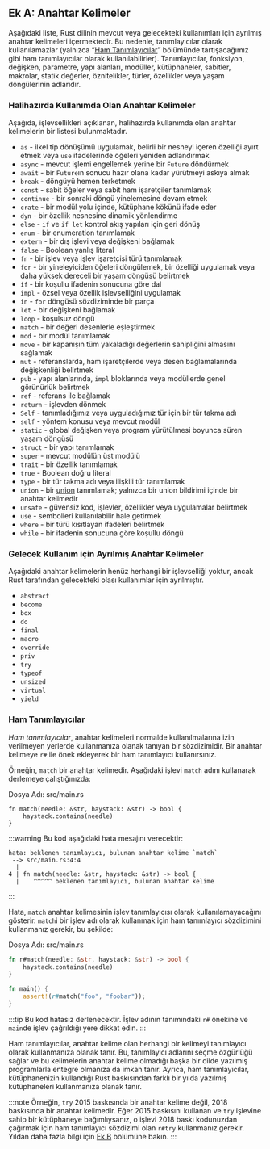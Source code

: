 ## Ek A: Anahtar Kelimeler

Aşağıdaki liste, Rust dilinin mevcut veya gelecekteki kullanımları için ayrılmış anahtar kelimeleri içermektedir. Bu nedenle, tanımlayıcılar olarak kullanılamazlar (yalnızca “[Ham Tanımlayıcılar][raw-identifiers]” bölümünde tartışacağımız gibi ham tanımlayıcılar olarak kullanılabilirler). Tanımlayıcılar, fonksiyon, değişken, parametre, yapı alanları, modüller, kütüphaneler, sabitler, makrolar, statik değerler, öznitelikler, türler, özellikler veya yaşam döngülerinin adlarıdır.

[raw-identifiers]: #raw-identifiers

### Halihazırda Kullanımda Olan Anahtar Kelimeler

Aşağıda, işlevsellikleri açıklanan, halihazırda kullanımda olan anahtar kelimelerin bir listesi bulunmaktadır.

* `as` - ilkel tip dönüşümü uygulamak, belirli bir nesneyi içeren özelliği ayırt etmek veya `use` ifadelerinde öğeleri yeniden adlandırmak
* `async` - mevcut işlemi engellemek yerine bir `Future` döndürmek
* `await` - bir `Future`ın sonucu hazır olana kadar yürütmeyi askıya almak
* `break` - döngüyü hemen terketmek
* `const` - sabit öğeler veya sabit ham işaretçiler tanımlamak
* `continue` - bir sonraki döngü yinelemesine devam etmek
* `crate` - bir modül yolu içinde, kütüphane kökünü ifade eder
* `dyn` - bir özellik nesnesine dinamik yönlendirme
* `else` - `if` ve `if let` kontrol akış yapıları için geri dönüş
* `enum` - bir enumeration tanımlamak
* `extern` - bir dış işlevi veya değişkeni bağlamak
* `false` - Boolean yanlış literal
* `fn` - bir işlev veya işlev işaretçisi türü tanımlamak
* `for` - bir yineleyiciden öğeleri döngülemek, bir özelliği uygulamak veya daha yüksek dereceli bir yaşam döngüsü belirtmek
* `if` - bir koşullu ifadenin sonucuna göre dal
* `impl` - özsel veya özellik işlevselliğini uygulamak
* `in` - `for` döngüsü sözdiziminde bir parça
* `let` - bir değişkeni bağlamak
* `loop` - koşulsuz döngü
* `match` - bir değeri desenlerle eşleştirmek
* `mod` - bir modül tanımlamak
* `move` - bir kapanışın tüm yakaladığı değerlerin sahipliğini almasını sağlamak
* `mut` - referanslarda, ham işaretçilerde veya desen bağlamalarında değişkenliği belirtmek
* `pub` - yapı alanlarında, `impl` bloklarında veya modüllerde genel görünürlük belirtmek
* `ref` - referans ile bağlamak
* `return` - işlevden dönmek
* `Self` - tanımladığımız veya uyguladığımız tür için bir tür takma adı
* `self` - yöntem konusu veya mevcut modül
* `static` - global değişken veya program yürütülmesi boyunca süren yaşam döngüsü
* `struct` - bir yapı tanımlamak
* `super` - mevcut modülün üst modülü
* `trait` - bir özellik tanımlamak
* `true` - Boolean doğru literal
* `type` - bir tür takma adı veya ilişkili tür tanımlamak
* `union` - bir [union][union] tanımlamak; yalnızca bir union bildirimi içinde bir anahtar kelimedir
* `unsafe` - güvensiz kod, işlevler, özellikler veya uygulamalar belirtmek
* `use` - sembolleri kullanılabilir hale getirmek
* `where` - bir türü kısıtlayan ifadeleri belirtmek
* `while` - bir ifadenin sonucuna göre koşullu döngü

[union]: ../reference/items/unions.html

### Gelecek Kullanım için Ayrılmış Anahtar Kelimeler

Aşağıdaki anahtar kelimelerin henüz herhangi bir işlevselliği yoktur, ancak Rust tarafından gelecekteki olası kullanımlar için ayrılmıştır.

* `abstract`
* `become`
* `box`
* `do`
* `final`
* `macro`
* `override`
* `priv`
* `try`
* `typeof`
* `unsized`
* `virtual`
* `yield`

### Ham Tanımlayıcılar

*Ham tanımlayıcılar*, anahtar kelimeleri normalde kullanılmalarına izin verilmeyen yerlerde kullanmanıza olanak tanıyan bir sözdizimidir. Bir anahtar kelimeye `r#` ile önek ekleyerek bir ham tanımlayıcı kullanırsınız.

Örneğin, `match` bir anahtar kelimedir. Aşağıdaki işlevi `match` adını kullanarak derlemeye çalıştığınızda:

Dosya Adı: src/main.rs

```rust,ignore,does_not_compile
fn match(needle: &str, haystack: &str) -> bool {
    haystack.contains(needle)
}
```

:::warning
Bu kod aşağıdaki hata mesajını verecektir:
```text
hata: beklenen tanımlayıcı, bulunan anahtar kelime `match`
 --> src/main.rs:4:4
  |
4 | fn match(needle: &str, haystack: &str) -> bool {
  |    ^^^^^ beklenen tanımlayıcı, bulunan anahtar kelime
```
:::

Hata, `match` anahtar kelimesinin işlev tanımlayıcısı olarak kullanılamayacağını gösterir. `match`i bir işlev adı olarak kullanmak için ham tanımlayıcı sözdizimini kullanmanız gerekir, bu şekilde:

Dosya Adı: src/main.rs

```rust
fn r#match(needle: &str, haystack: &str) -> bool {
    haystack.contains(needle)
}

fn main() {
    assert!(r#match("foo", "foobar"));
}
```

:::tip
Bu kod hatasız derlenecektir. İşlev adının tanımındaki `r#` önekine ve `main`de işlev çağrıldığı yere dikkat edin.
:::

Ham tanımlayıcılar, anahtar kelime olan herhangi bir kelimeyi tanımlayıcı olarak kullanmanıza olanak tanır. Bu, tanımlayıcı adlarını seçme özgürlüğü sağlar ve bu kelimelerin anahtar kelime olmadığı başka bir dilde yazılmış programlarla entegre olmanıza da imkan tanır. Ayrıca, ham tanımlayıcılar, kütüphanenizin kullandığı Rust baskısından farklı bir yılda yazılmış kütüphaneleri kullanmanıza olanak tanır.

:::note
Örneğin, `try` 2015 baskısında bir anahtar kelime değil, 2018 baskısında bir anahtar kelimedir. Eğer 2015 baskısını kullanan ve `try` işlevine sahip bir kütüphaneye bağımlıysanız, o işlevi 2018 baskı kodunuzdan çağırmak için ham tanımlayıcı sözdizimi olan `r#try` kullanmanız gerekir. Yıldan daha fazla bilgi için [Ek B][appendix-e] bölümüne bakın.
:::

[appendix-e]: appendix-05-editions.html